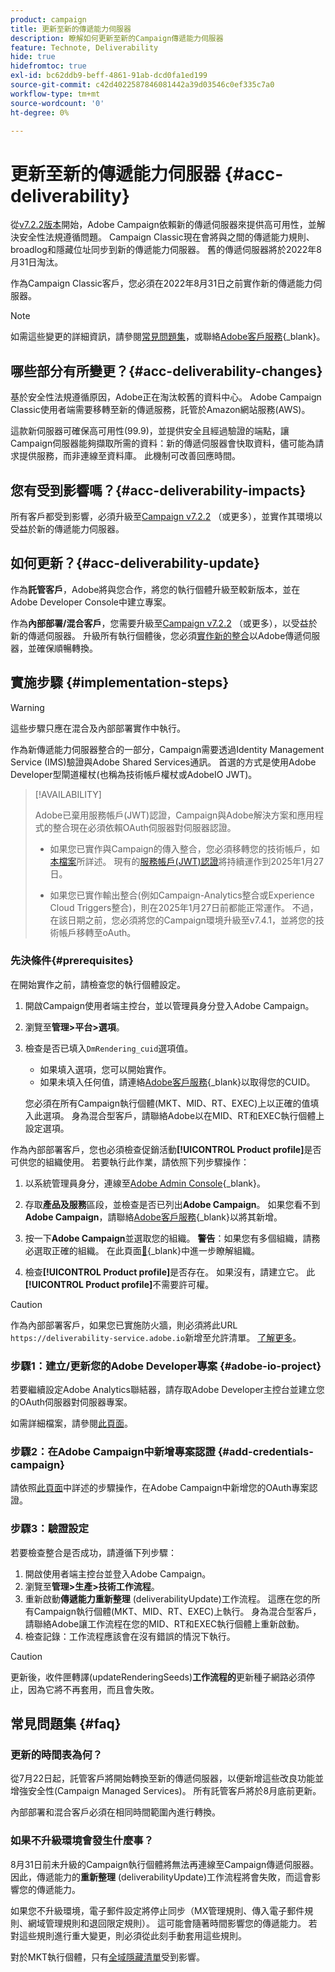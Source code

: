 ```yaml
---
product: campaign
title: 更新至新的傳遞能力伺服器
description: 瞭解如何更新至新的Campaign傳遞能力伺服器
feature: Technote, Deliverability
hide: true
hidefromtoc: true
exl-id: bc62ddb9-beff-4861-91ab-dcd0fa1ed199
source-git-commit: c42d4022587846081442a39d03546c0ef335c7a0
workflow-type: tm+mt
source-wordcount: '0'
ht-degree: 0%

---
```


# 更新至新的傳遞能力伺服器 {#acc-deliverability}

從[v7.2.2版本](../../rn/using/latest-release.md#release-7-2-2)開始，Adobe Campaign依賴新的傳遞伺服器來提供高可用性，並解決安全性法規遵循問題。 Campaign Classic現在會將與之間的傳遞能力規則、broadlog和隱藏位址同步到新的傳遞能力伺服器。 舊的傳遞伺服器將於2022年8月31日淘汰。

作為Campaign Classic客戶，您必須在2022年8月31日之前實作新的傳遞能力伺服器&#x200B;**&#x200B;**。

>[!NOTE]
>
>如需這些變更的詳細資訊，請參閱[常見問題集](#faq)，或聯絡[Adobe客戶服務](https://helpx.adobe.com/tw/enterprise/admin-guide.html/enterprise/using/support-for-experience-cloud.ug.html){_blank}。
>

## 哪些部分有所變更？{#acc-deliverability-changes}

基於安全性法規遵循原因，Adobe正在淘汰較舊的資料中心。 Adobe Campaign Classic使用者端需要移轉至新的傳遞服務，託管於Amazon網站服務(AWS)。

這款新伺服器可確保高可用性(99.9)，並提供安全且經過驗證的端點，讓Campaign伺服器能夠擷取所需的資料：新的傳遞伺服器會快取資料，儘可能為請求提供服務，而非連線至資料庫&#x200B;。 此機制可改善回應時間&#x200B;。

## 您有受到影響嗎？{#acc-deliverability-impacts}

所有客戶都受到影響，必須升級至[Campaign v7.2.2](../../rn/using/latest-release.md#release-7-2-2) （或更多），並實作其環境以受益於新的傳遞能力伺服器。

## 如何更新？{#acc-deliverability-update}

作為&#x200B;**託管客戶**，Adobe將與您合作，將您的執行個體升級至較新版本，並在Adobe Developer Console中建立專案。

作為&#x200B;**內部部署/混合客戶**，您需要升級至[Campaign v7.2.2](../../rn/using/latest-release.md#release-7-2-2) （或更多），以受益於新的傳遞伺服器。 升級所有執行個體後，您必須[實作新的整合](#implementation-steps)以Adobe傳遞伺服器，並確保順暢轉換。

## 實施步驟 {#implementation-steps}

>[!WARNING]
>
>這些步驟只應在混合及內部部署實作中執行。

作為新傳遞能力伺服器整合的一部分，Campaign需要透過Identity Management Service (IMS)驗證與Adobe Shared Services通訊。 首選的方式是使用Adobe Developer型閘道權杖(也稱為技術帳戶權杖或AdobeIO JWT)。

>[!AVAILABILITY]
>
> Adobe已棄用服務帳戶(JWT)認證，Campaign與Adobe解決方案和應用程式的整合現在必須依賴OAuth伺服器對伺服器認證。 </br>
>
> * 如果您已實作與Campaign的傳入整合，您必須移轉您的技術帳戶，如[本檔案](https://developer.adobe.com/developer-console/docs/guides/authentication/ServerToServerAuthentication/migration/#_blank)所詳述。 現有的[服務帳戶(JWT)認證](../../integrations/using/oauth-technical-account.md)將持續運作到2025年1月27日。</br>
>
> * 如果您已實作輸出整合(例如Campaign-Analytics整合或Experience Cloud Triggers整合)，則在2025年1月27日前都能正常運作。 不過，在該日期之前，您必須將您的Campaign環境升級至v7.4.1，並將您的技術帳戶移轉至oAuth。

### 先決條件{#prerequisites}

在開始實作之前，請檢查您的執行個體設定。

1. 開啟Campaign使用者端主控台，並以管理員身分登入Adobe Campaign。
1. 瀏覽至&#x200B;**管理>平台>選項**。
1. 檢查是否已填入`DmRendering_cuid`選項值。

   * 如果填入選項，您可以開始實作。
   * 如果未填入任何值，請連絡[Adobe客戶服務](https://helpx.adobe.com/tw/enterprise/admin-guide.html/enterprise/using/support-for-experience-cloud.ug.html){_blank}以取得您的CUID。

   您必須在所有Campaign執行個體(MKT、MID、RT、EXEC)上以正確的值填入此選項。 身為混合型客戶，請聯絡Adobe以在MID、RT和EXEC執行個體上設定選項。

作為內部部署客戶，您也必須檢查促銷活動&#x200B;**[!UICONTROL Product profile]**&#x200B;是否可供您的組織使用。 若要執行此作業，請依照下列步驟操作：

1. 以系統管理員身分，連線至[Adobe Admin Console](https://adminconsole.adobe.com/){_blank}。
1. 存取&#x200B;**產品及服務**&#x200B;區段，並檢查是否已列出&#x200B;**Adobe Campaign**。
如果您看不到&#x200B;**Adobe Campaign**，請聯絡[Adobe客戶服務](https://helpx.adobe.com/tw/enterprise/admin-guide.html/enterprise/using/support-for-experience-cloud.ug.html){_blank}以將其新增。
1. 按一下&#x200B;**Adobe Campaign**&#x200B;並選取您的組織。
   **警告**：如果您有多個組織，請務必選取正確的組織。 在此頁面[&#128279;](https://experienceleague.adobe.com/docs/control-panel/using/faq.html#ims-org-id){_blank}中進一步瞭解組織。

1. 檢查&#x200B;**[!UICONTROL Product profile]**&#x200B;是否存在。 如果沒有，請建立它。 此&#x200B;**[!UICONTROL Product profile]**&#x200B;不需要許可權。


>[!CAUTION]
>
>作為內部部署客戶，如果您已實施防火牆，則必須將此URL `https://deliverability-service.adobe.io`新增至允許清單。 [了解更多](../../installation/using/url-permissions.md)。


### 步驟1：建立/更新您的Adobe Developer專案 {#adobe-io-project}

若要繼續設定Adobe Analytics聯結器，請存取Adobe Developer主控台並建立您的OAuth伺服器對伺服器專案。

如需詳細檔案，請參閱[此頁面](../../integrations/using/oauth-technical-account.md#oauth-service)。

### 步驟2：在Adobe Campaign中新增專案認證 {#add-credentials-campaign}

請依照[此頁面](../../integrations/using/oauth-technical-account.md#add-credentials)中詳述的步驟操作，在Adobe Campaign中新增您的OAuth專案認證。

### 步驟3：驗證設定

若要檢查整合是否成功，請遵循下列步驟：

1. 開啟使用者端主控台並登入Adobe Campaign。
1. 瀏覽至&#x200B;**管理>生產>技術工作流程**。
1. 重新啟動&#x200B;**傳遞能力重新整理** (deliverabilityUpdate)工作流程。 這應在您的所有Campaign執行個體(MKT、MID、RT、EXEC)上執行。 身為混合型客戶，請聯絡Adobe讓工作流程在您的MID、RT和EXEC執行個體上重新啟動。
1. 檢查記錄：工作流程應該會在沒有錯誤的情況下執行。

>[!CAUTION]
>
>更新後，收件匣轉譯(updateRenderingSeeds)**工作流程的**&#x200B;更新種子網路必須停止，因為它將不再套用，而且會失敗。

## 常見問題集 {#faq}

### 更新的時間表為何？

從7月22日起，託管客戶將開始轉換至新的傳遞伺服器，以便新增這些改良功能並增強安全性(Campaign Managed Services)。 所有託管客戶將於8月底前更新。

內部部署和混合客戶必須在相同時間範圍內進行轉換。

### 如果不升級環境會發生什麼事？

8月31日前未升級的Campaign執行個體將無法再連線至Campaign傳遞伺服器。 因此，傳遞能力的&#x200B;**重新整理** (deliverabilityUpdate)工作流程將會失敗，而這會影響您的傳遞能力。

如果您不升級環境，電子郵件設定將停止同步（MX管理規則、傳入電子郵件規則、網域管理規則和退回限定規則）。 這可能會隨著時間影響您的傳遞能力。 若對這些規則進行重大變更，則必須從此刻手動套用這些規則。

對於MKT執行個體，只有[全域隱藏清單](../../campaign-opt/using/filtering-rules.md#default-deliverability-exclusion-rules)受到影響。
